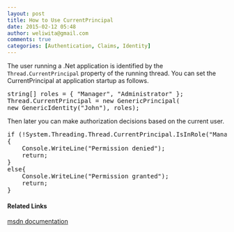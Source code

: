 ```yaml
---
layout: post
title: How to Use CurrentPrincipal
date: 2015-02-12 05:48
author: weliwita@gmail.com
comments: true
categories: [Authentication, Claims, Identity]
---
```

The user running a .Net application is identified by the <code>Thread.CurrentPrincipal</code> property of the running thread. You can set the CurrentPrincipal at application startup as follows.
<code></code>
<pre class="lang:c# decode:true ">string[] roles = { "Manager", "Administrator" };
Thread.CurrentPrincipal = new GenericPrincipal(
new GenericIdentity("John"), roles);</pre>
Then later you can make authorization decisions based on the current user.
<pre class="lang:c# decode:true ">if (!System.Threading.Thread.CurrentPrincipal.IsInRole("Manager"))
{
    Console.WriteLine("Permission denied");
    return;
}
else{
    Console.WriteLine("Permission granted");
    return;
}</pre>
<h4>Related Links</h4>
<a title="msdn documentation" href="https://msdn.microsoft.com/en-us/library/system.threading.thread.currentprincipal(v=vs.110).aspx">msdn documentation</a>

